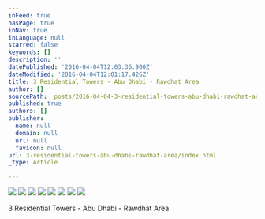 ```yaml
---
inFeed: true
hasPage: true
inNav: true
inLanguage: null
starred: false
keywords: []
description: ''
datePublished: '2016-04-04T12:03:36.900Z'
dateModified: '2016-04-04T12:01:17.426Z'
title: 3 Residential Towers - Abu Dhabi - Rawdhat Area
author: []
sourcePath: _posts/2016-04-04-3-residential-towers-abu-dhabi-rawdhat-area.md
published: true
authors: []
publisher:
  name: null
  domain: null
  url: null
  favicon: null
url: 3-residential-towers-abu-dhabi-rawdhat-area/index.html
_type: Article

---
```

![](https://the-grid-user-content.s3-us-west-2.amazonaws.com/1d6ef53a-5364-41e0-a717-d6b8d94bf644.jpg)
![](https://the-grid-user-content.s3-us-west-2.amazonaws.com/35f6fbb0-b980-4b4e-a895-40f191239d29.jpg)
![](https://the-grid-user-content.s3-us-west-2.amazonaws.com/449980d0-9264-49e2-897d-55fdf2f6fa74.jpg)
![](https://the-grid-user-content.s3-us-west-2.amazonaws.com/21a4b7c1-3115-4ab8-a382-92d09f336842.jpg)
![](https://the-grid-user-content.s3-us-west-2.amazonaws.com/a815a4d3-13ec-4e63-abb7-a0cc81cea4f5.jpg)
![](https://the-grid-user-content.s3-us-west-2.amazonaws.com/ef48e054-76c2-4b07-a091-4cc094a86efa.jpg)
![](https://the-grid-user-content.s3-us-west-2.amazonaws.com/8a522dbc-4a5c-4b7c-a871-50ee8a36e74e.jpg)
![](https://the-grid-user-content.s3-us-west-2.amazonaws.com/3f5dc87a-906e-4331-b2e8-524d0633bc89.jpg)

3 Residential Towers - Abu Dhabi - Rawdhat Area